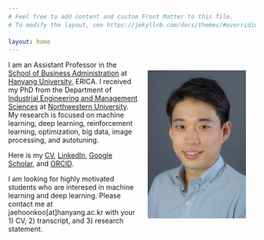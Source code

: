 ```yaml
---
# Feel free to add content and custom Front Matter to this file.
# To modify the layout, see https://jekyllrb.com/docs/themes/#overriding-theme-defaults

layout: home
---
```


<img style="float:right;padding:20px;" width="200" src="/images/Koo-photoshot.jpeg"/>

I am an Assistant Professor in the [School of Business Administration](https://ibus.hanyang.ac.kr/) at [Hanyang University](https://www.hanyang.ac.kr/web/eng/home), ERICA. I received my PhD from the Department of [Industrial Engineering and Management Sciences](https://www.mccormick.northwestern.edu/industrial/) at [Northwestern University](https://www.northwestern.edu). My research is focused on machine learning, deep learning, reinforcement learning, optimization, big data, image processing, and autotuning.

Here is my [CV](https://drive.google.com/file/d/1jQFX4aI355KSyiB9joGskpJvUIQzSmDg/view), [LinkedIn](https://www.linkedin.com/in/jaehoon-koo-bb384aa1/), [Google Scholar](https://scholar.google.com/citations?user=nabCGxoAAAAJ&hl=en), and [ORCID](https://orcid.org/0000-0003-3742-1485). 

I am looking for highly motivated students who are interesed in machine learning and deep learning. Please contact me at jaehoonkoo[at]hanyang.ac.kr with your 1) CV, 2) transcript, and 3) research statement.

<!-- ## Summary
- Expert in ML modeling with CNN, RNN, RL, and statistical testing/regression.
- 9+ years experience in Python with PyTorch, Tensorflow, Gym, Scikit-Learn, and Git deployment. 
- 7+ years experience in real-world data manipulation/analysis of images and text. -->

<!-- ## Projects
- 2023-2026, Principal Investigator, Explainable and interpretable AI systems based on deep learning for classification, National Research Foundation of Korea (한국연구재단 기초연구사업-기본연구) 
- 2021-2022, Postdoc Researcher, EFIT‐AI: ML/AI Assisted Tokamak Equilibrium Reconstruction, DOE FES Project
- 2020-2022, Postdoc Researcher, PROTEAS‐TUNE: Programming Toolchain for Emerging Architectures and Systems, DOE ASCR Exascale Computing Project 
- 2020-2021, Postdoc Researcher, Circuit AI, Laboratory Directed Research and Development program at Argonne National Laboratory -->
